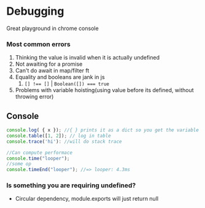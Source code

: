 # Debugging

Great playground in chrome console 

### Most common errors

1. Thinking the value is invalid when it is actually undefined
2. Not awaiting for a promise
3. Can't do await in map/filter ft
4. Equality and booleans are jank in js
   1. `[] !== []` |  `Boolean([]) === true` 
5. Problems with variable hoisting(using value before its defined, without throwing error)

## Console

```javascript
console.log( { x }); //{ } prints it as a dict so you get the variable name
console.table([1, 2]); // log in table 
console.trace('hi'): //will do stack trace

//Can compute performace
console.time("looper");
//some op
console.timeEnd("looper"); //=> looper: 4.3ms
```

### Is something you are requiring undefined?

- Circular dependency, module.exports will just return null

